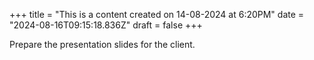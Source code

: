 +++
title = "This is a content created on 14-08-2024 at 6:20PM"
date = "2024-08-16T09:15:18.836Z"
draft = false
+++

  Prepare the presentation slides for the client.
        